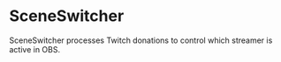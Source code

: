 # SceneSwitcher
SceneSwitcher processes Twitch donations to control which streamer is active in OBS.

